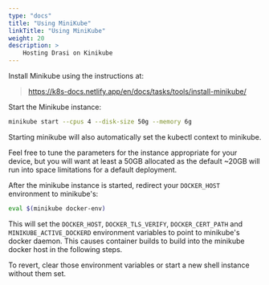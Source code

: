 ```yaml
---
type: "docs"
title: "Using MiniKube"
linkTitle: "Using MiniKube"
weight: 20
description: >
    Hosting Drasi on Kinikube
---
```


Install Minikube using the instructions at:

> https://k8s-docs.netlify.app/en/docs/tasks/tools/install-minikube/

Start the Minikube instance:

```bash
minikube start --cpus 4 --disk-size 50g --memory 6g
```

Starting minikube will also automatically set the kubectl context to minikube.

Feel free to tune the parameters for the instance appropriate for your device, but you will want at least a 50GB allocated as the default ~20GB will run into space limitations for a default deployment.

After the minikube instance is started, redirect your `DOCKER_HOST` environment to minikube's:

```bash
eval $(minikube docker-env)
```

This will set the `DOCKER_HOST`, `DOCKER_TLS_VERIFY`, `DOCKER_CERT_PATH` and `MINIKUBE_ACTIVE_DOCKERD` environment variables to point to minikube's docker daemon.  This causes container builds to build into the minikube docker host in the following steps.  

To revert, clear those environment variables or start a new shell instance without them set.
